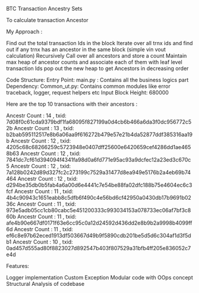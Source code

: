 BTC Transaction Ancestry Sets


To calculate transaction Ancestor

My Approach :

Find out the total transaction Ids in the block
Iterate over all trnx ids and find out if any trnx has an ancestor in the same block (simple vin vout calculation)
Recursively Call over all ancestors and store a count
Maintain max heap of ancestor counts and associate each of them with leaf level transaction Ids
pop out the new heap to get Ancestors in decreasing order



Code Structure:
Entry Point: main.py : Contains all the business logics part
Dependency: Common_ut.py: Contains common modules like error traceback, logger, request helpers etc
Input Block Height: 680000


Here are the top 10 transactions with their ancestors :


Ancestr Count : 14 , txid: 7d08f0c61cda9379bdf1fa68095f827199a0d4cb6b466a6da3f0dc956772c52b
Ancestr Count : 13 , txid: b2bab595112517e8b6a06aa9f616272b479e57e21b4da52877ddf385316aa19b
Ancestr Count : 12 , txid: 4205c68c68266259c5723948e0407dff25600e6420659cef4286dd1ae4658b63
Ancestr Count : 12 , txid: 7841dc7cf61d394094f4341fa98d0a6fd771e95ac93a9dcfec12a23ed3c670c5
Ancestr Count : 12 , txid: 7a128b0242d89d327fc2c273199c7529a31477d8ea949e5176b2a4eb69b74464
Ancestr Count : 12 , txid: d294be35db0b5fab4a6a00d6e4441c7e54be88fa02dfc188b75e4604ec6c3fcf
Ancestr Count : 11 , txid: 4b4c90943c1651eabb8c5dfb6f490c4e56bd6cf42950a0430db17b9691b0236c
Ancestr Count : 11 , txid: 973e5adb05cc1cb80cabc5e451200333c993034153a078733ec06af7bf3c860b
Ancestr Count : 11 , txid: afe4b90e667df0171f63e6cc95c0a12d24592d436dd2e8b9b2a9998b4099ff6d
Ancestr Count : 11 , txid: ef6c8e97b62eced1913df503667d49b9f5890cdb201be5d5d6c304af1d3f5db1
Ancestr Count : 10 , txid: 0ad457d555ad80f8823027d892547b403f807529a31bfb4ff205e836052c7e4d



Features: 

Logger implementation
Custom Exception
Modular code with OOps concept
Structural Analysis of codebase
